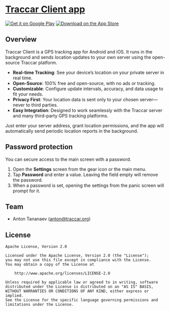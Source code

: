 # [Traccar Client app](https://www.traccar.org/client)

[![Get it on Google Play](http://www.tananaev.com/badges/google-play.svg)](https://play.google.com/store/apps/details?id=org.traccar.client) [![Download on the App Store](http://www.tananaev.com/badges/app-store.svg)](https://itunes.apple.com/app/traccar-client/id843156974)

## Overview

Traccar Client is a GPS tracking app for Android and iOS. It runs in the background and sends location updates to your own server using the open-source Traccar platform.

- **Real-time Tracking**: See your device’s location on your private server in real time.
- **Open-Source**: 100% free and open-source, with no ads or tracking.
- **Customizable**: Configure update intervals, accuracy, and data usage to fit your needs.
- **Privacy First**: Your location data is sent only to your chosen server—never to third parties.
- **Easy Integration**: Designed to work seamlessly with the Traccar server and many third-party GPS tracking platforms.

Just enter your server address, grant location permissions, and the app will automatically send periodic location reports in the background.

## Password protection

You can secure access to the main screen with a password.

1. Open the **Settings** screen from the gear icon or the main menu.
2. Tap **Password** and enter a value. Leaving the field empty will remove the password.
3. When a password is set, opening the settings from the panic screen will prompt for it.

## Team

- Anton Tananaev ([anton@traccar.org](mailto:anton@traccar.org))

## License

    Apache License, Version 2.0

    Licensed under the Apache License, Version 2.0 (the "License");
    you may not use this file except in compliance with the License.
    You may obtain a copy of the License at

        http://www.apache.org/licenses/LICENSE-2.0

    Unless required by applicable law or agreed to in writing, software
    distributed under the License is distributed on an "AS IS" BASIS,
    WITHOUT WARRANTIES OR CONDITIONS OF ANY KIND, either express or implied.
    See the License for the specific language governing permissions and
    limitations under the License.
